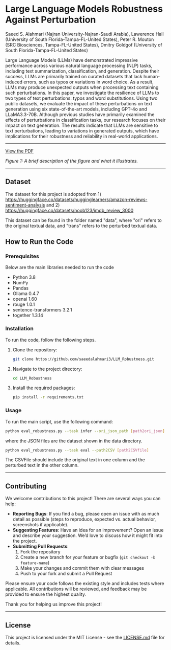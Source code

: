 # Large Language Models Robustness Against Perturbation

Saeed S. Alahmari (Najran University-Najran-Saudi Arabia), Lawerence Hall (University of South Florida-Tampa-FL-United States), Peter R. Mouton (SRC Biosciences, Tampa-FL-United States), Dmitry Goldgof (University of South Florida-Tampa-FL-United States)

Large Language Models (LLMs) have demonstrated impressive performance across various natural language processing (NLP) tasks, including text summarization, classification, and generation. Despite their success, LLMs are primarily trained on curated datasets that lack human-induced errors, such as typos or variations in word choice. As a result, LLMs may produce unexpected outputs when processing text containing such perturbations. In this paper, we investigate the resilience of LLMs to two types of text perturbations: typos and word substitutions. Using two public datasets, we evaluate the impact of these perturbations on text generation using six state-of-the-art models, including GPT-4o and LLaMA3.3-70B. Although previous studies have primarily examined the effects of perturbations in classification tasks, our research focuses on their impact on text generation. The results indicate that LLMs are sensitive to text perturbations, leading to variations in generated outputs, which have implications for their robustness and reliability in real-world applications.

---



[View the PDF](./Diagram.pdf)

*Figure 1: A brief description of the figure and what it illustrates.*

---
## Dataset
The dataset for this project is adopted from 1) https://huggingface.co/datasets/hugginglearners/amazon-reviews-sentiment-analysis    and 2) https://huggingface.co/datasets/noob123/imdb_review_3000

This dataset can be found in the folder named "data", where "ori" refers to the original textual data, and "trans" refers to the perturbed textual data.

## How to Run the Code

### Prerequisites

Below are the main libraries needed to run the code

- Python 3.8
- NumPy
- Pandas
- Ollama 0.4.7
- openai 1.60
- rouge 1.0.1
- sentence-transformers 3.2.1
- together 1.3.14

### Installation

To run the code, follow the following steps. 

1.  Clone the repository:
    ```bash
    git clone https://github.com/saeedalahmari3/LLM_Robustness.git
    ```
2.  Navigate to the project directory:
    ```bash
    cd LLM_Robustness
    ```
3.  Install the required packages:
    ```bash
    pip install -r requirements.txt
    ```

### Usage

To run the main script, use the following command:



```bash
python eval_robustness.py --task infer --ori_json_path [path2ori_json] --trans_json_path [path2trans_json]
```
where the JSON files are the dataset shown in the data directory.

```bash
python eval_robustness.py --task eval --path2CSV [path2CSVfile]
```
The CSVFile should include the original text in one column and the perturbed text in the other column. 

---

## Contributing

We welcome contributions to this project! There are several ways you can help:

- **Reporting Bugs**: If you find a bug, please open an issue with as much detail as possible (steps to reproduce, expected vs. actual behavior, screenshots if applicable).
- **Suggesting Features**: Have an idea for an improvement? Open an issue and describe your suggestion. We’d love to discuss how it might fit into the project.
- **Submitting Pull Requests**: 
  1. Fork the repository
  2. Create a new branch for your feature or bugfix (`git checkout -b feature-name`)
  3. Make your changes and commit them with clear messages
  4. Push to your fork and submit a Pull Request

Please ensure your code follows the existing style and includes tests where applicable. All contributions will be reviewed, and feedback may be provided to ensure the highest quality.

Thank you for helping us improve this project!

---

## License

This project is licensed under the MIT License - see the [LICENSE.md](LICENSE.md) file for details.

